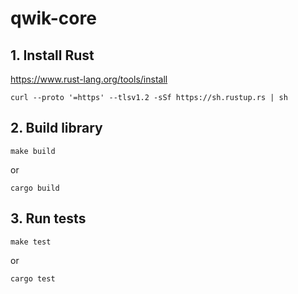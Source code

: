# qwik-core

## 1. Install Rust

https://www.rust-lang.org/tools/install

```
curl --proto '=https' --tlsv1.2 -sSf https://sh.rustup.rs | sh
```

## 2. Build library

```
make build
```

or

```
cargo build
```

## 3. Run tests

```
make test
```

or

```
cargo test
```
